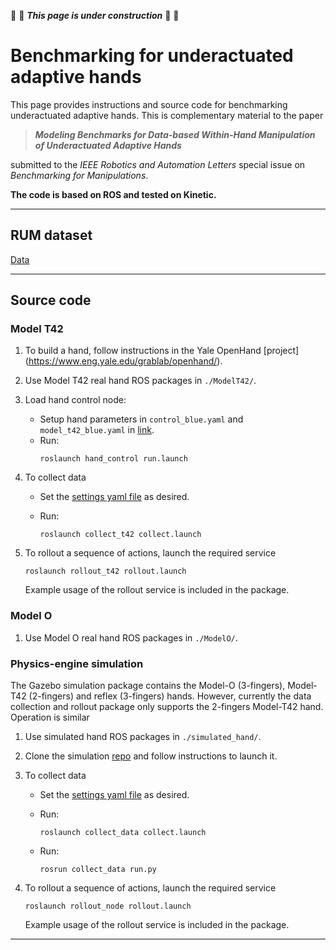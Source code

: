 :construction_worker: :construction: **_This page is under construction_** :construction: :construction_worker:


# Benchmarking for underactuated adaptive hands

This page provides instructions and source code for benchmarking underactuated adaptive hands. This is complementary material to the paper

> ***Modeling Benchmarks for Data-based Within-Hand Manipulation of
Underactuated Adaptive Hands***

submitted to the *IEEE Robotics and Automation Letters* special issue on *Benchmarking for Manipulations*.

**The code is based on ROS and tested on Kinetic.**

---
## RUM dataset

[Data](https://robotics.cs.rutgers.edu/rum-dataset/)

---


## Source code

### Model T42

1. To build a hand, follow instructions in the Yale OpenHand [project] (https://www.eng.yale.edu/grablab/openhand/).

2. Use Model T42 real hand ROS packages in `./ModelT42/`.

3. Load hand control node:
   - Setup hand parameters in `control_blue.yaml` and `model_t42_blue.yaml` in [link](https://github.com/avishais/underactuated_hand_benchmarking/tree/master/ModelT42/hand_control/param). 
   - Run:
        ```
        roslaunch hand_control run.launch
        ```

4. To collect data
   - Set the [settings yaml file](https://github.com/avishais/underactuated_hand_benchmarking/tree/master/ModelT42/collect_t42/param/settings.yaml) as desired. 
   - Run:

      ```
      roslaunch collect_t42 collect.launch
      ```

5. To rollout a sequence of actions, launch the required service
   ```
   roslaunch rollout_t42 rollout.launch
   ```
   Example usage of the rollout service is included in the package.

### Model O

1. Use Model O real hand ROS packages in `./ModelO/`.


### Physics-engine simulation

The Gazebo simulation package contains the Model-O (3-fingers), Model-T42 (2-fingers) and reflex (3-fingers) hands. However, currently the data collection and rollout package only supports the 2-fingers Model-T42 hand. Operation is similar 

1. Use simulated hand ROS packages in `./simulated_hand/`. 

2. Clone the simulation [repo](https://github.com/avishais/gazebo_adaptive_hand_simulator.git) and follow instructions to launch it.

3. To collect data
   - Set the [settings yaml file](https://github.com/avishais/underactuated_hand_benchmarking/tree/master/simulated_hand/collect_data/param/settings.yaml) as desired. 
   - Run:

      ```
      roslaunch collect_data collect.launch
      ```
   - Run:
      ```
      rosrun collect_data run.py
      ```

4. To rollout a sequence of actions, launch the required service
   ```
   roslaunch rollout_node rollout.launch
   ```
   Example usage of the rollout service is included in the package.







---
